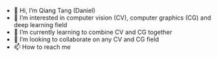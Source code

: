 - 👋 Hi, I’m Qiang Tang (Daniel)
- 👀 I’m interested in computer vision (CV), computer graphics (CG) and deep learning field
- 🌱 I’m currently learning to combine CV and CG together
- 💞️ I’m looking to collaborate on any CV and CG field
- 📫 How to reach me

<!---
qiangt/qiangt is a ✨ special ✨ repository because its `README.md` (this file) appears on your GitHub profile.
You can click the Preview link to take a look at your changes.
--->
